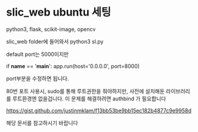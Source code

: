 # slic_web ubuntu 세팅

python3, flask, scikit-image, opencv

slic_web folder에 들어와서 python3 sl.py

default port는 5000이지만 

if __name__ == '__main__':
    app.run(host='0.0.0.0', port=8000)

port부분을 수정하면 됩니다.

80번 포트 사용시, sudo를 통해 루트권한을 줘야하지만, 사전에 설치해둔 라이브러리를 루트환경엔 없을겁니다. 이 문제를 해결하려면 authbind 가 필요합니다

https://gist.github.com/justinmklam/f13bb53be9bb15ec182b4877c9e9958d

해당 문서를 참고하시기 바랍니다